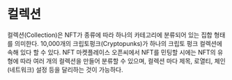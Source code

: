 # 컬렉션

컬렉션(Collection)은 NFT가 종류에 따라 하나의 카테고리에 분류되어 있는 집합 형태를 의미한다. 10,000개의 크립토펑크(Cryptopunks)가 하나의 크립토 펑크 컬렉션에 속해 있다 할 수 있다. NFT 마켓플레이스 오픈씨에서  NFT를 민팅할 시에는 NFT의 유형에 따라 여러 개의 컬렉션을 만들어 분류할 수 있으며, 컬렉션 마다 제목, 로열티, 체인(네트워크) 설정 등을 달리하는 것이 가능하다.

